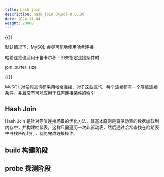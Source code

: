 ```yaml
---
title: hash join
description: hash join（mysql-8.0.18）
date: 2024-11-04
weight: 20000
---
```


<style>
th, td {
  border: 1px solid rgb(190, 190, 190);
}
</style>

{{<alert color="danger" title="注意" >}}

默认情况下，MySQL 会尽可能地使用哈希连接。

哈希连接也适用于笛卡尔积 - 即未指定连接条件时

join_buffer_size

{{</alert>}}

MySQL 对任何查询都采用哈希连接，对于这些查询，每个连接都有一个等值连接条件，并且没有可以应用于任何连接条件的索引


## Hash Join

Hash Join 是针对等值连接场景的优化方法，其基本原则是将驱动表的数据加载到内存中，并构建哈希表，这样只需遍历一次非驱动表，然后通过哈希查找在哈希表中寻找匹配的行，就能完成连接操作。




## build 构建阶段


## probe 探测阶段













